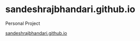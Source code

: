 # sandeshrajbhandari.github.io
Personal Project

[sandeshrajbhandari.github.io](sandeshrajbhandari.github.io)

